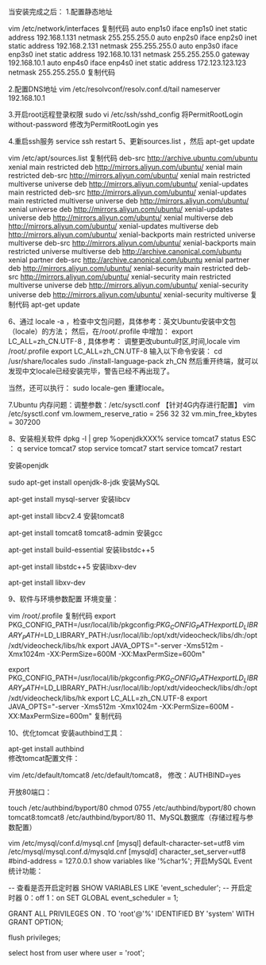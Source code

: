 
当安装完成之后：
1.配置静态地址

vim /etc/network/interfaces
复制代码
auto enp1s0
iface enp1s0 inet static
address 192.168.1.131
netmask 255.255.255.0
auto enp2s0
iface enp2s0 inet static
address 192.168.2.131
netmask 255.255.255.0
auto enp3s0
iface enp3s0 inet static
address 192.168.10.131
netmask 255.255.255.0
gateway 192.168.10.1
auto enp4s0
iface enp4s0 inet static
address 172.123.123.123
netmask 255.255.255.0
复制代码



2.配置DNS地址
vim /etc/resolvconf/resolv.conf.d/tail
nameserver 192.168.10.1
  
  
3.开启root远程登录权限 
sudo vi /etc/ssh/sshd_config 
将PermitRootLogin without-password 修改为PermitRootLogin yes 


4.重启ssh服务 
service ssh restart 
5、更新sources.list   ，然后 apt-get update 




vim /etc/apt/sources.list 
复制代码
deb-src http://archive.ubuntu.com/ubuntu xenial main restricted
deb http://mirrors.aliyun.com/ubuntu/ xenial main restricted
deb-src http://mirrors.aliyun.com/ubuntu/ xenial main restricted multiverse universe 
deb http://mirrors.aliyun.com/ubuntu/ xenial-updates main restricted
deb-src http://mirrors.aliyun.com/ubuntu/ xenial-updates main restricted multiverse universe
deb http://mirrors.aliyun.com/ubuntu/ xenial universe
deb http://mirrors.aliyun.com/ubuntu/ xenial-updates universe
deb http://mirrors.aliyun.com/ubuntu/ xenial multiverse
deb http://mirrors.aliyun.com/ubuntu/ xenial-updates multiverse
deb http://mirrors.aliyun.com/ubuntu/ xenial-backports main restricted universe multiverse
deb-src http://mirrors.aliyun.com/ubuntu/ xenial-backports main restricted universe multiverse
deb http://archive.canonical.com/ubuntu xenial partner
deb-src http://archive.canonical.com/ubuntu xenial partner
deb http://mirrors.aliyun.com/ubuntu/ xenial-security main restricted
deb-src http://mirrors.aliyun.com/ubuntu/ xenial-security main restricted multiverse universe 
deb http://mirrors.aliyun.com/ubuntu/ xenial-security universe
deb http://mirrors.aliyun.com/ubuntu/ xenial-security multiverse
复制代码
apt-get update


6、通过 locale -a ，检查中文包问题，具体参考：英文Ubuntu安装中文包（locale）的方法； 
然后，在/root/.profile 中增加：  export LC_ALL=zh_CN.UTF-8  ,   具体参考：   调整更改ubuntu时区,时间,locale 
vim /root/.profile
export LC_ALL=zh_CN.UTF-8
输入以下命令安装： 
cd /usr/share/locales 
sudo ./install-language-pack zh_CN 
然后重开终端，就可以发现中文locale已经安装完毕，警告已经不再出现了。 

当然，还可以执行： 
sudo locale-gen 
重建locale。 



7.Ubuntu 内存问题：调整参数：/etc/sysctl.conf 【针对4G内存进行配置】 
vim /etc/sysctl.conf 
vm.lowmem_reserve_ratio = 256 32 32 
vm.min_free_kbytes = 307200 
  
  
8、安装相关软件 
dpkg -l | grep %openjdkXXX%
service tomcat7 status
ESC ： q
service tomcat7 stop 
service tomcat7 start
service tomcat7 restart
 

安装openjdk 

sudo apt-get install openjdk-8-jdk
安装MySQL 

apt-get install mysql-server
安装libcv 

apt-get install libcv2.4 
安装tomcat8 

apt-get install tomcat8  tomcat8-admin 
安装gcc 

apt-get  install  build-essential 
安装libstdc++5 

apt-get install libstdc++5 
安装libxv-dev 

apt-get install libxv-dev    



9、软件与环境参数配置 
环境变量：

vim /root/.profile 
复制代码
export PKG_CONFIG_PATH=/usr/local/lib/pkgconfig:$PKG_CONFIG_PATH 
export LD_LIBRARY_PATH=$LD_LIBRARY_PATH:/usr/local/lib:/opt/xdt/videocheck/libs/dh:/opt/xdt/videocheck/libs/hk 
export JAVA_OPTS="-server -Xms512m -Xmx1024m -XX:PermSize=600M -XX:MaxPermSize=600m" 

export PKG_CONFIG_PATH=/usr/local/lib/pkgconfig:$PKG_CONFIG_PATH 
export LD_LIBRARY_PATH=$LD_LIBRARY_PATH:/usr/local/lib:/opt/xdt/videocheck/libs/dh:/opt/xdt/videocheck/libs/hk 
export LC_ALL=zh_CN.UTF-8 
export JAVA_OPTS="-server -Xms512m -Xmx1024m -XX:PermSize=600M -XX:MaxPermSize=600m"
复制代码
 

 10、优化tomcat 
安装authbind工具：    

apt-get install authbind  
修改tomcat配置文件： 

vim /etc/default/tomcat8
/etc/default/tomcat8，  修改：AUTHBIND=yes 


开放80端口：               

touch /etc/authbind/byport/80 
chmod 0755 /etc/authbind/byport/80 
chown tomcat8:tomcat8 /etc/authbind/byport/80 
11、MySQL数据库（存储过程与参数配置） 

vim /etc/mysql/conf.d/mysql.cnf
[mysql] 
default-character-set=utf8 
vim /etc/mysql/mysql.conf.d/mysqld.cnf
[mysqld] 
 character_set_server=utf8
#bind-address = 127.0.0.1
show variables like '%char%'; 
开启MySQL Event统计功能： 

-- 查看是否开启定时器 
SHOW VARIABLES LIKE 'event_scheduler'; 
-- 开启定时器 0：off 1：on 
SET GLOBAL event_scheduler = 1;  

 

GRANT ALL PRIVILEGES ON *.* TO 'root'@'%' IDENTIFIED BY 'system' WITH GRANT OPTION;

 

flush privileges;

 

select host from user where user = 'root';